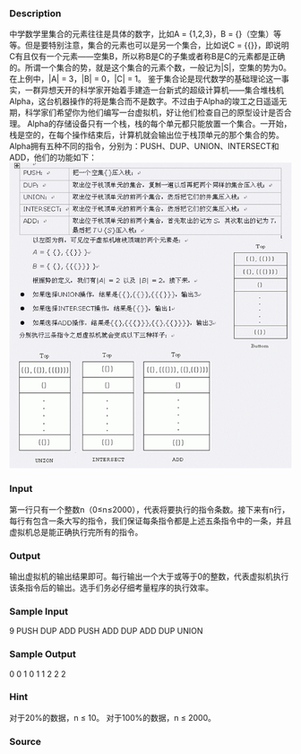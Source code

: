 
### Description
中学数学里集合的元素往往是具体的数字，比如A = {1,2,3}，B = {}（空集）等等。但是要特别注意，集合的元素也可以是另一个集合，比如说C = {{}}，即说明C有且仅有一个元素——空集B，所以称B是C的子集或者称B是C的元素都是正确的。所谓一个集合的势，就是这个集合的元素个数，一般记为|S|，空集的势为0。在上例中，|A| = 3，|B| = 0，|C| = 1。 鉴于集合论是现代数学的基础理论这一事实，一群异想天开的科学家开始着手建造一台新式的超级计算机——集合堆栈机Alpha，这台机器操作的将是集合而不是数字。不过由于Alpha的竣工之日遥遥无期，科学家们希望你为他们编写一台虚拟机，好让他们检查自己的原型设计是否合理。 Alpha的存储设备只有一个栈，栈的每个单元都只能放置一个集合。一开始，栈是空的，在每个操作结束后，计算机就会输出位于栈顶单元的那个集合的势。Alpha拥有五种不同的指令，分别为：PUSH、DUP、UNION、INTERSECT和ADD，他们的功能如下：
![](/JudgeOnline/images/1932.jpg)
### Input
第一行只有一个整数n（0≤n≤2000），代表将要执行的指令条数。接下来有n行，每行有包含一条大写的指令，我们保证每条指令都是上述五条指令中的一条，并且虚拟机总是能正确执行完所有的指令。
### Output
输出虚拟机的输出结果即可。每行输出一个大于或等于0的整数，代表虚拟机执行该条指令后的输出。选手们务必仔细考量程序的执行效率。
### Sample Input
9
PUSH
DUP
ADD
PUSH
ADD
DUP
ADD
DUP
UNION

### Sample Output
0
0
1
0
1
1
2
2
2

### Hint
对于20%的数据，n ≤ 10。 对于100%的数据，n ≤ 2000。
### Source
